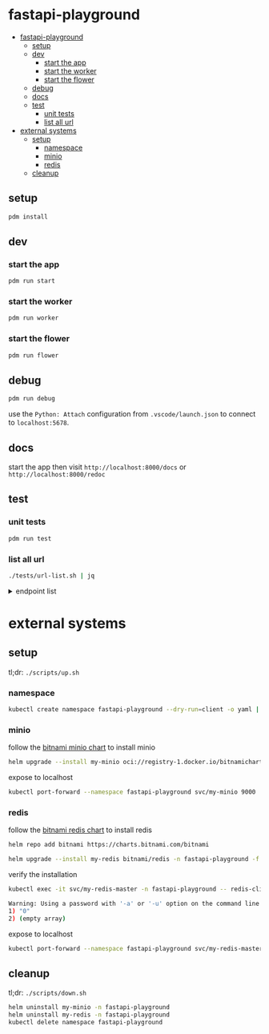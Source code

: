 # fastapi-playground

- [fastapi-playground](#fastapi-playground)
  - [setup](#setup)
  - [dev](#dev)
    - [start the app](#start-the-app)
    - [start the worker](#start-the-worker)
    - [start the flower](#start-the-flower)
  - [debug](#debug)
  - [docs](#docs)
  - [test](#test)
    - [unit tests](#unit-tests)
    - [list all url](#list-all-url)
- [external systems](#external-systems)
  - [setup](#setup-1)
    - [namespace](#namespace)
    - [minio](#minio)
    - [redis](#redis)
  - [cleanup](#cleanup)

## setup

```sh
pdm install
```

## dev

### start the app

```sh
pdm run start
```

### start the worker

```sh
pdm run worker
```

### start the flower

```sh
pdm run flower
```

## debug

```sh
pdm run debug
```

use the `Python: Attach` configuration from `.vscode/launch.json` to connect to `localhost:5678`.

## docs

start the app then visit `http://localhost:8000/docs` or `http://localhost:8000/redoc`

## test

### unit tests

```sh
pdm run test
```

### list all url

```sh
./tests/url-list.sh | jq
```

<details>

<summary>endpoint list</summary>

```sh
[
  {
    "path": "/openapi.json",
    "name": "openapi",
    "methods": [
      "GET",
      "HEAD"
    ]
  },
  {
    "path": "/docs",
    "name": "swagger_ui_html",
    "methods": [
      "GET",
      "HEAD"
    ]
  },
  {
    "path": "/docs/oauth2-redirect",
    "name": "swagger_ui_redirect",
    "methods": [
      "GET",
      "HEAD"
    ]
  },
  {
    "path": "/redoc",
    "name": "redoc_html",
    "methods": [
      "GET",
      "HEAD"
    ]
  },
  {
    "path": "/users/",
    "name": "read_users",
    "methods": [
      "GET"
    ]
  },
  {
    "path": "/users/me",
    "name": "read_user_me",
    "methods": [
      "GET"
    ]
  },
  {
    "path": "/users/{username}",
    "name": "read_user",
    "methods": [
      "GET"
    ]
  },
  {
    "path": "/items/",
    "name": "read_items",
    "methods": [
      "GET"
    ]
  },
  {
    "path": "/items/{item_id}",
    "name": "read_item",
    "methods": [
      "GET"
    ]
  },
  {
    "path": "/items/{item_id}",
    "name": "update_item",
    "methods": [
      "PUT"
    ]
  },
  {
    "path": "/send-notification/{email}",
    "name": "send_notification",
    "methods": [
      "POST"
    ]
  },
  {
    "path": "/queue",
    "name": "add_item",
    "methods": [
      "POST"
    ]
  },
  {
    "path": "/exceptions/duplicate_name",
    "name": "raise_duplicate_name_error",
    "methods": [
      "GET"
    ]
  },
  {
    "path": "/exceptions/invalid_name",
    "name": "raise_invalid_name_error",
    "methods": [
      "GET"
    ]
  },
  {
    "path": "/admin/",
    "name": "update_admin",
    "methods": [
      "POST"
    ]
  },
  {
    "path": "/",
    "name": "root",
    "methods": [
      "GET"
    ]
  },
  {
    "path": "/url-list",
    "name": "get_all_urls",
    "methods": [
      "GET"
    ]
  }
]
```

</details>

# external systems

## setup

tl;dr: `./scripts/up.sh`

### namespace

```sh
kubectl create namespace fastapi-playground --dry-run=client -o yaml | kubectl apply -f -
```

### minio

follow the [bitnami minio chart](https://github.com/bitnami/charts/tree/master/bitnami/minio) to install minio

```sh
helm upgrade --install my-minio oci://registry-1.docker.io/bitnamicharts/minio -n fastapi-playground -f minio/values.yaml
```

expose to localhost

```sh
kubectl port-forward --namespace fastapi-playground svc/my-minio 9000
```

### redis

follow the [bitnami redis chart](https://github.com/bitnami/charts/tree/master/bitnami/redis) to install redis

```sh
helm repo add bitnami https://charts.bitnami.com/bitnami
```

```sh
helm upgrade --install my-redis bitnami/redis -n fastapi-playground -f redis/values.yaml
```

verify the installation

```sh
kubectl exec -it svc/my-redis-master -n fastapi-playground -- redis-cli -h my-redis-master -a password scan 0
```

```sh
Warning: Using a password with '-a' or '-u' option on the command line interface may not be safe.
1) "0"
2) (empty array)
```

expose to localhost

```sh
kubectl port-forward --namespace fastapi-playground svc/my-redis-master 6379
```

## cleanup

tl;dr: `./scripts/down.sh`

```sh
helm uninstall my-minio -n fastapi-playground
helm uninstall my-redis -n fastapi-playground
kubectl delete namespace fastapi-playground
```
